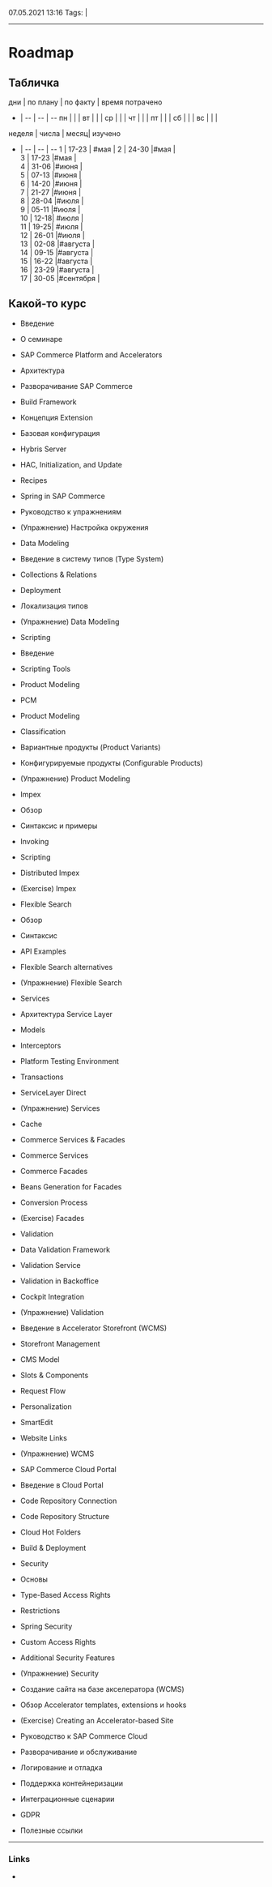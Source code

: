 07.05.2021  13:16
Tags: |
____

# Roadmap




## Табличка

дни | по плану | по факту | время потрачено 
- | -- | -- | --
пн | | |
вт | | |
ср | | |
чт | | |
пт | | |
сб | | |
вс | | |

неделя | числа | месяц| изучено 
- | -- | -- | --
1 | 17-23 | #мая | 
2 | 24-30 |#мая |  
3 | 17-23 |#мая |  
4 | 31-06 |#июня |  
5 | 07-13 |#июня |  
6 | 14-20 |#июня |  
7 | 21-27 |#июня |  
8 | 28-04 |#июля |  
9 | 05-11 |#июля |  
10 | 12-18| #июля |  
11 | 19-25| #июля |  
12 | 26-01 |#июля |  
13 | 02-08 |#августа |  
14 | 09-15 |#августа |  
15 | 16-22 |#августа |  
16 | 23-29 |#августа |  
17 | 30-05 |#сентября |  


## Какой-то курс 
-   Введение

-   О семинаре
-   SAP Commerce Platform and Accelerators
-   Архитектура

-   Разворачивание SAP Commerce

-   Build Framework
-   Концепция Extension
-   Базовая конфигурация
-   Hybris Server
-   HAC, Initialization, and Update
-   Recipes
-   Spring in SAP Commerce
-   Руководство к упражнениям
-   (Упражнение) Настройка окружения

-   Data Modeling

-   Введение в систему типов (Type System)
-   Collections & Relations
-   Deployment
-   Локализация типов
-   (Упражнение) Data Modeling

-   Scripting

-   Введение
-   Scripting Tools

-   Product Modeling

-   PCM
-   Product Modeling
-   Classification
-   Вариантные продукты (Product Variants)
-   Конфигурируемые продукты (Configurable Products)
-   (Упражнение) Product Modeling

-   Impex

-   Обзор
-   Синтаксис и примеры
-   Invoking
-   Scripting
-   Distributed Impex
-   (Exercise) Impex

-   Flexible Search

-   Обзор
-   Синтаксис
-   API Examples
-   Flexible Search alternatives
-   (Упражнение) Flexible Search

-   Services

-   Архитектура Service Layer
-   Models
-   Interceptors
-   Platform Testing Environment
-   Transactions
-   ServiceLayer Direct
-   (Упражнение) Services

-   Cache
-   Commerce Services & Facades

-   Commerce Services
-   Commerce Facades
-   Beans Generation for Facades
-   Conversion Process
-   (Exercise) Facades

-   Validation

-   Data Validation Framework
-   Validation Service
-   Validation in Backoffice
-   Cockpit Integration
-   (Упражнение) Validation

-   Введение в Accelerator Storefront (WCMS)

-   Storefront Management
-   CMS Model
-   Slots & Components
-   Request Flow
-   Personalization
-   SmartEdit
-   Website Links
-   (Упражнение) WCMS

-   SAP Commerce Cloud Portal

-   Введение в Cloud Portal
-   Code Repository Connection
-   Code Repository Structure
-   Cloud Hot Folders
-   Build & Deployment

-   Security

-   Основы
-   Type-Based Access Rights
-   Restrictions
-   Spring Security
-   Custom Access Rights
-   Additional Security Features
-   (Упражнение) Security

-   Создание сайта на базе акселератора (WCMS)

-   Обзор Accelerator templates, extensions и hooks
-   (Exercise) Creating an Accelerator-based Site

-   Руководство к SAP Commerce Cloud

-   Разворачивание и обслуживание
-   Логирование и отладка
-   Поддержка контейнеризации
-   Интеграционные сценарии
-   GDPR
-   Полезные ссылки

____ 
### Links
-